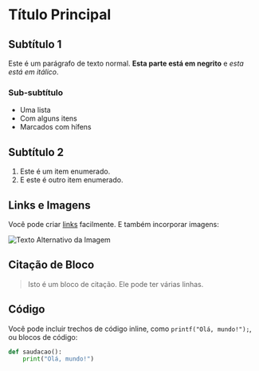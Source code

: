  # Título Principal

## Subtítulo 1

Este é um parágrafo de texto normal. **Esta parte está em negrito** e *esta está em itálico*. 

### Sub-subtítulo

- Uma lista
- Com alguns itens
- Marcados com hífens

## Subtítulo 2

1. Este é um item enumerado.
2. E este é outro item enumerado.

## Links e Imagens

Você pode criar [links](https://www.example.com) facilmente. E também incorporar imagens:

![Texto Alternativo da Imagem](https://www.example.com/imagem.jpg)

## Citação de Bloco

> Isto é um bloco de citação.
> Ele pode ter várias linhas.

## Código

Você pode incluir trechos de código inline, como `printf("Olá, mundo!");`, ou blocos de código:

```python
def saudacao():
    print("Olá, mundo!")